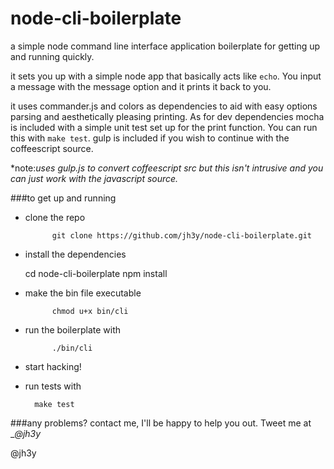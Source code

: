 node-cli-boilerplate
===

a simple node command line interface application boilerplate for getting up and running quickly.

it sets you up with a simple node app that basically acts like `echo`. You input a message with the message option and it prints it back to you.

it uses commander.js and colors as dependencies to aid with easy options parsing and aesthetically pleasing printing. As for dev dependencies mocha is included with a simple unit test set up for the print function. You can run this with `make test`. gulp is included if you wish to continue with the coffeescript source.

*note:_uses gulp.js to convert coffeescript src but this isn't intrusive and you can just work with the javascript source._

###to get up and running

* clone the repo

            git clone https://github.com/jh3y/node-cli-boilerplate.git
    
* install the dependencies

	cd node-cli-boilerplate
	npm install
    
* make the bin file executable

            chmod u+x bin/cli
    
* run the boilerplate with

            ./bin/cli
    
* start hacking!
* run tests with

	    make test


###any problems?
contact me, I'll be happy to help you out. Tweet me at __@_jh3y__


@jh3y
